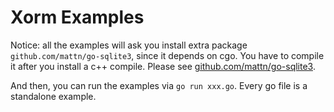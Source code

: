 # Xorm Examples

Notice: all the examples will ask you install extra package `github.com/mattn/go-sqlite3`, since it depends on cgo. You have to compile it after you install a c++ compile. Please see [github.com/mattn/go-sqlite3](https://github.com/mattn/go-sqlite3).

And then, you can run the examples via `go run xxx.go`. Every go file is a standalone example.
